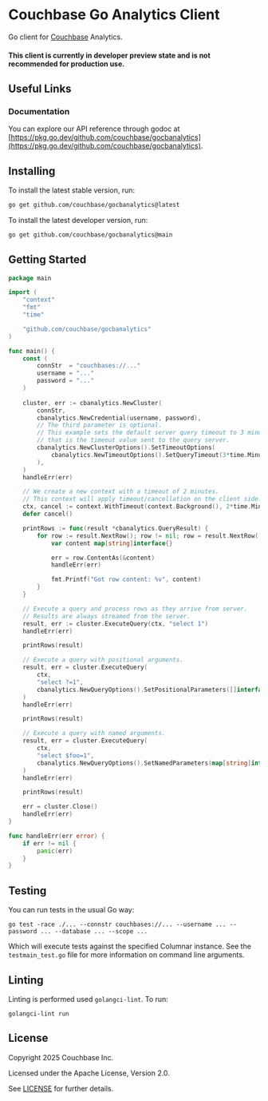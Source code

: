 # Couchbase Go Analytics Client

Go client for [Couchbase](https://couchbase.com) Analytics.

#### This client is currently in **developer preview** state and is not recommended for production use.

## Useful Links
### Documentation
You can explore our API reference through godoc at [https://pkg.go.dev/github.com/couchbase/gocbanalytics](https://pkg.go.dev/github.com/couchbase/gocbanalytics).

[//]: # (You can also find documentation for the Go Columnar SDK on the [official Couchbase docs]&#40;https://docs.couchbase.com/go-columnar-sdk/current/hello-world/overview.html&#41;.)

## Installing

To install the latest stable version, run:
```bash
go get github.com/couchbase/gocbanalytics@latest
```

To install the latest developer version, run:
```bash
go get github.com/couchbase/gocbanalytics@main
```

## Getting Started

```go
package main

import (
	"context"
	"fmt"
	"time"

	"github.com/couchbase/gocbanalytics"
)

func main() {
	const (
		connStr  = "couchbases://..."
		username = "..."
		password = "..."
	)
	
	cluster, err := cbanalytics.NewCluster(
		connStr,
		cbanalytics.NewCredential(username, password),
		// The third parameter is optional.
		// This example sets the default server query timeout to 3 minutes,
		// that is the timeout value sent to the query server.
		cbanalytics.NewClusterOptions().SetTimeoutOptions(
			cbanalytics.NewTimeoutOptions().SetQueryTimeout(3*time.Minute),
		),
	)
	handleErr(err)

	// We create a new context with a timeout of 2 minutes.
	// This context will apply timeout/cancellation on the client side.
	ctx, cancel := context.WithTimeout(context.Background(), 2*time.Minute)
	defer cancel()

	printRows := func(result *cbanalytics.QueryResult) {
		for row := result.NextRow(); row != nil; row = result.NextRow() {
			var content map[string]interface{}

			err = row.ContentAs(&content)
			handleErr(err)

			fmt.Printf("Got row content: %v", content)
		}
	}

	// Execute a query and process rows as they arrive from server.
	// Results are always streamed from the server.
	result, err := cluster.ExecuteQuery(ctx, "select 1")
	handleErr(err)

	printRows(result)

	// Execute a query with positional arguments.
	result, err = cluster.ExecuteQuery(
		ctx,
		"select ?=1",
		cbanalytics.NewQueryOptions().SetPositionalParameters([]interface{}{1}),
	)
	handleErr(err)

	printRows(result)

	// Execute a query with named arguments.
	result, err = cluster.ExecuteQuery(
		ctx,
		"select $foo=1",
		cbanalytics.NewQueryOptions().SetNamedParameters(map[string]interface{}{"foo": 1}),
	)
	handleErr(err)

	printRows(result)

	err = cluster.Close()
	handleErr(err)
}

func handleErr(err error) {
	if err != nil {
		panic(err)
	}
}

```

## Testing

You can run tests in the usual Go way:

`go test -race ./... --connstr couchbases://... --username ... --password ... --database ... --scope ...`

Which will execute tests against the specified Columnar instance.
See the `testmain_test.go` file for more information on command line arguments.

## Linting

Linting is performed used `golangci-lint`.
To run:

`golangci-lint run`

## License
Copyright 2025 Couchbase Inc.

Licensed under the Apache License, Version 2.0.

See
[LICENSE](https://github.com/couchbase/cbanalytics/blob/main/LICENSE)
for further details.
